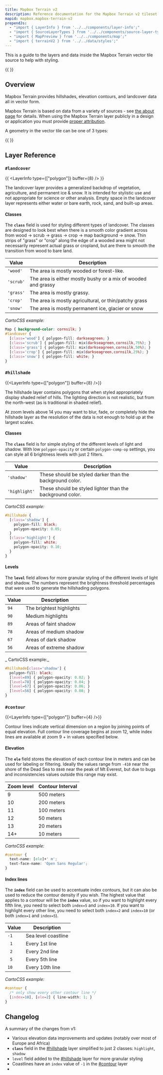 ```yaml
---
title: Mapbox Terrain v2
description: Reference documentation for the Mapbox Terrain v2 tileset.
mapid: mapbox.mapbox-terrain-v2
prependJs: 
  - "import { LayerInfo } from '../../components/layer-info';"
  - "import { SourceLayerTypes } from '../../components/source-layer-types';"
  - "import { MapPreview } from '../../components/map';"
  - "import { terrainV2 } from '../../data/styles';"
---
```


This is a guide to the layers and data inside the Mapbox Terrain vector tile source to help with styling.

{{ 
<MapPreview 
    styleJson={terrainV2}
    lat={40}
    lon={-1}
    zoom={12}
/> 
}}

## Overview

Mapbox Terrain provides hillshades, elevation contours, and landcover data all in vector form.

Mapbox Terrain is based on data from a variety of sources - see [the about page](https://www.mapbox.com/about/maps/) for details. When using the Mapbox Terrain layer publicly in a design or application you must provide [proper attribution](https://docs.mapbox.com/help/how-mapbox-works/attribution/).

A geometry in the vector tile can be one of 3 types:

{{ <SourceLayerTypes /> }}

## Layer Reference

<!-- LANDCOVER ---------------------------------------------------->

### `#landcover`

{{ <LayerInfo type={["polygon"]} buffer={8} /> }}

The landcover layer provides a generalized backdrop of vegetation, agriculture, and permanent ice & snow. It is intended for stylistic use and not appropriate for science or other analysis. Empty space in the landcover layer represents either water or bare earth, rock, sand, and built-up areas.

#### Classes

The __`class`__ field is used for styling different types of landcover. The classes are designed to look best when there is a smooth color gradient across from wood → scrub → grass → crop → map background → snow. Thin strips of "grass" or "crop" along the edge of a wooded area might not necessarily represent actual grass or cropland, but are there to smooth the transition from wood to bare land.

| Value | Description |
|---|---|
| `'wood'` | The area is mostly wooded or forest-like. |
| `'scrub'` | The area is either mostly bushy or a mix of wooded and grassy |
| `'grass'` | The area is mostly grassy. |
| `'crop'` | The area is mostly agricultural, or thin/patchy grass |
| `'snow'` | The area is mostly permanent ice, glacier or snow |

_CartoCSS example:_

```css
Map { background-color: cornsilk; }
#landcover {
  [class='wood'] { polygon-fill: darkseagreen; }
  [class='scrub'] { polygon-fill: mix(darkseagreen,cornsilk,75%); }
  [class='grass'] { polygon-fill: mix(darkseagreen,cornsilk,50%); }
  [class='crop'] { polygon-fill: mix(darkseagreen,cornsilk,25%); }
  [class='snow'] { polygon-fill: white; }
}
```


<!-- HILLSHADE ------------------------------------------------------------>

### `#hillshade`

{{<LayerInfo type={["polygon"]} buffer={8} />}}

The hillshade layer contains polygons that when styled appropriately display shaded relief of hills. The lighting direction is not realistic, but from the north-west (as is traditional in shaded relief).

At zoom levels above 14 you may want to blur, fade, or completely hide the hillshade layer as the resolution of the data is not enough to hold up at the largest scales.

#### Classes

The __`class`__ field is for simple styling of the different levels of light and shadow. With low `polygon-opacity` or certain `polygon-comp-op` settings, you can style all 6 brightness levels with just 2 filters.

| Value | Description |
|---|---|
| `'shadow'` | These should be styled darker than the background color. |
| `'highlight'` | These should be styled lighter than the background color. |

_CartoCSS example:_

```css
#hillshade {
  [class='shadow'] {
    polygon-fill: black;
    polygon-opacity: 0.05;
  }
  [class='highlight'] {
    polygon-fill: white;
    polygon-opacity: 0.10;
  }
}
```

#### Levels

The __`level`__ field allows for more granular styling of the different levels of light and shadow. The numbers represent the brightness threshold percentages that were used to generate the hillshading polygons.

| Value | Description |
|---|---|
| `94` | The brightest highlights |
| `90` | Medium highlights |
| `89` | Areas of faint shadow |
| `78` | Areas of medium shadow |
| `67` | Areas of dark shadow |
| `56` | Areas of extreme shadow |

_ CartoCSS example:_

```css
#hillshade[class='shadow'] {
  polygon-fill: black;
  [level=89] { polygon-opacity: 0.02; }
  [level=78] { polygon-opacity: 0.04; }
  [level=67] { polygon-opacity: 0.06; }
  [level=56] { polygon-opacity: 0.08; }
}
```


<!-- CONTOUR ---------------------------------------------------->

### `#contour`

{{<LayerInfo type={["polygon"]} buffer={4} />}}

Contour lines indicate vertical dimension on a region by joining points of equal elevation. Full contour line coverage begins at zoom 12, while index lines are available at zoom 9 + in values specified below.

#### Elevation

The __`ele`__ field stores the elevation of each contour line in meters and can be used for labeling or filtering. Ideally the values range from `-410` near the shore of the Dead Sea to `8840` near the peak of Mt Everest, but due to bugs and inconsistencies values outside this range may exist.

| Zoom level | Contour Interval |
|---|---|
|  9  | 500 meters |
| 10  | 200 meters |
| 11  | 100 meters |
| 12  |  50 meters |
| 13  |  20 meters |
| 14+ |  10 meters |

_CartoCSS example:_

```css
#contour {
  text-name: [ele]+' m';
  text-face-name: 'Open Sans Regular';
}
```

#### Index lines

The __`index`__ field can be used to accentuate index contours, but it can also be used to reduce the contour density if you wish. The highest value that applies to a contour will be the __`index`__ value, so if you want to highlight every fifth line, you need to select both `index=5` and `index=10`. If you want to highlight every other line, you need to select both `index=2` and `index=10` (or both `index=1` and `index=5`).

| Value | Description |
|---|---|
| `-1` | Sea level coastline |
| ` 1` | Every 1st line |
| ` 2` | Every 2nd line |
| ` 5` | Every 5th line |
| `10` | Every 10th line |

_CartoCSS example:_

```css
#contour {
  /* only show every other contour line */
  [index=10], [ele=2] { line-width: 1; }
}
```


## Changelog

A summary of the changes from v1:

- Various elevation data improvements and updates (notably over most of Europe and Africa)
- __`class`__ field in the [#hillshade](#hillshade) layer simplified to just 2 classes: `highlight`, `shadow`
- `level` field added to the [#hillshade](#hillshade) layer for more granular styling
- Coastlines have an `index` value of `-1` in the [#contour](#contour) layer
- 